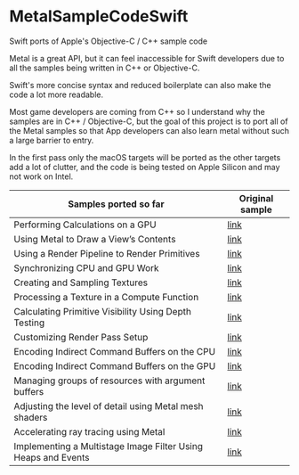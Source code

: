 # MetalSampleCodeSwift
Swift ports of Apple's Objective-C / C++ sample code

Metal is a great API, but it can feel inaccessible for Swift developers due to all the samples being written in C++ or Objective-C. 

Swift's more concise syntax and reduced boilerplate can also make the code a lot more readable.

Most game developers are coming from C++ so I understand why the samples are in C++ / Objective-C, but the goal of this project is to port all of the Metal samples so that App developers can also learn metal without such a large barrier to entry.

In the first pass only the macOS targets will be ported as the other targets add a lot of clutter, and the code is being tested on Apple Silicon and may not work on Intel.

| Samples ported so far  | Original sample |
| ------------- | ------------- |
| Performing Calculations on a GPU  | [link](https://developer.apple.com/documentation/metal/performing_calculations_on_a_gpu)  |
| Using Metal to Draw a View’s Contents | [link](https://developer.apple.com/documentation/metal/using_metal_to_draw_a_view_s_contents) |
| Using a Render Pipeline to Render Primitives | [link](https://developer.apple.com/documentation/metal/using_a_render_pipeline_to_render_primitives) |
| Synchronizing CPU and GPU Work | [link](https://developer.apple.com/documentation/metal/resource_synchronization/synchronizing_cpu_and_gpu_work) |
| Creating and Sampling Textures | [link](https://developer.apple.com/documentation/metal/textures/creating_and_sampling_textures) |
| Processing a Texture in a Compute Function | [link](https://developer.apple.com/documentation/metal/compute_passes/processing_a_texture_in_a_compute_function) |
| Calculating Primitive Visibility Using Depth Testing | [link](https://developer.apple.com/documentation/metal/render_passes/calculating_primitive_visibility_using_depth_testing) |
| Customizing Render Pass Setup | [link](https://developer.apple.com/documentation/metal/render_passes/customizing_render_pass_setup) |
| Encoding Indirect Command Buffers on the CPU | [link](https://developer.apple.com/documentation/metal/indirect_command_encoding/encoding_indirect_command_buffers_on_the_cpu) |
| Encoding Indirect Command Buffers on the GPU | [link](https://developer.apple.com/documentation/metal/indirect_command_encoding/encoding_indirect_command_buffers_on_the_gpu) |
| Managing groups of resources with argument buffers | [link](https://developer.apple.com/documentation/metal/buffers/managing_groups_of_resources_with_argument_buffers) |
| Adjusting the level of detail using Metal mesh shaders  | [link](https://developer.apple.com/documentation/metal/metal_sample_code_library/adjusting_the_level_of_detail_using_metal_mesh_shaders)  |
| Accelerating ray tracing using Metal  | [link](https://developer.apple.com/documentation/metal/metal_sample_code_library/accelerating_ray_tracing_using_metal)  |
| Implementing a Multistage Image Filter Using Heaps and Events | [link](https://developer.apple.com/documentation/metal/memory_heaps/implementing_a_multistage_image_filter_using_heaps_and_events) |
